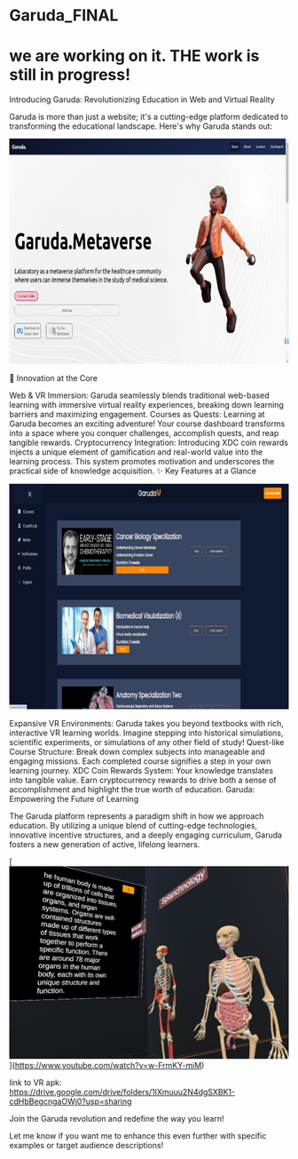 # Garuda_FINAL
# we are working on it. THE work is still in progress!

Introducing Garuda: Revolutionizing Education in Web and Virtual Reality

Garuda is more than just a website; it's a cutting-edge platform dedicated to transforming the educational landscape. Here's why Garuda stands out:

<img src="https://raw.githubusercontent.com/dharshini78/Garuda_FINAL/master/landing.jpg" data-canonical-src="https://raw.githubusercontent.com/dharshini78/Garuda_FINAL/master/landing.jpg" width="756" height="406"/>


🚀 Innovation at the Core

Web & VR Immersion: Garuda seamlessly blends traditional web-based learning with immersive virtual reality experiences, breaking down learning barriers and maximizing engagement. Courses as Quests: Learning at Garuda becomes an exciting adventure! Your course dashboard transforms into a space where you conquer challenges, accomplish quests, and reap tangible rewards. Cryptocurrency Integration: Introducing XDC coin rewards injects a unique element of gamification and real-world value into the learning process. This system promotes motivation and underscores the practical side of knowledge acquisition. ✨ Key Features at a Glance




 <img src="https://raw.githubusercontent.com/dharshini78/Garuda_FINAL/master/coursedash.jpg" data-canonical-src="https://raw.githubusercontent.com/dharshini78/Garuda_FINAL/master/coursedash.jpg" width="756" height="406"/>

Expansive VR Environments: Garuda takes you beyond textbooks with rich, interactive VR learning worlds. Imagine stepping into historical simulations, scientific experiments, or simulations of any other field of study! Quest-like Course Structure: Break down complex subjects into manageable and engaging missions. Each completed course signifies a step in your own learning journey. XDC Coin Rewards System: Your knowledge translates into tangible value. Earn cryptocurrency rewards to drive both a sense of accomplishment and highlight the true worth of education. Garuda: Empowering the Future of Learning

The Garuda platform represents a paradigm shift in how we approach education. By utilizing a unique blend of cutting-edge technologies, innovative incentive structures, and a deeply engaging curriculum, Garuda fosters a new generation of active, lifelong learners.




[[![Watch the video](https://raw.githubusercontent.com/dharshini78/Garuda_FINAL/master/vr1.jpg)](https://www.youtube.com/watch?v=w-FrmKY-miM)
](https://www.youtube.com/watch?v=w-FrmKY-miM)


   
link to VR apk: https://drive.google.com/drive/folders/1lXmuuu2N4dgSXBK1-cdHbBegcngaOWj0?usp=sharing

Join the Garuda revolution and redefine the way you learn!

Let me know if you want me to enhance this even further with specific examples or target audience descriptions!
